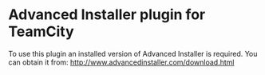 Advanced Installer plugin for TeamCity
=========

To use this plugin an installed version of Advanced Installer is required.
You can obtain it from: http://www.advancedinstaller.com/download.html